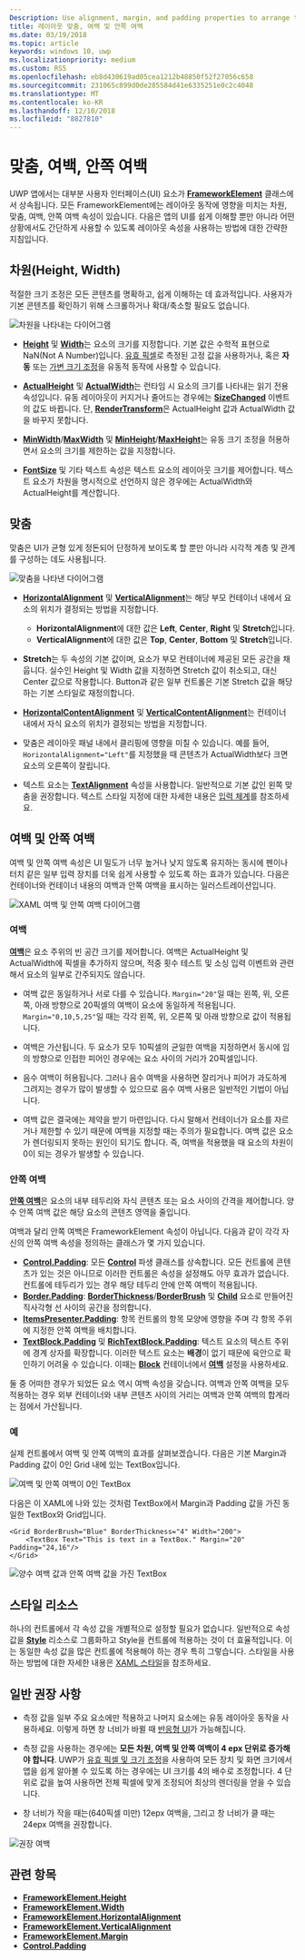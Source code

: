 ```yaml
---
Description: Use alignment, margin, and padding properties to arrange the layout of elements on a page.
title: 레이아웃 맞춤, 여백 및 안쪽 여백
ms.date: 03/19/2018
ms.topic: article
keywords: windows 10, uwp
ms.localizationpriority: medium
ms.custom: RS5
ms.openlocfilehash: eb8d430619ad05cea1212b48850f52f27056c658
ms.sourcegitcommit: 231065c899d0de285584d41e6335251e0c2c4048
ms.translationtype: MT
ms.contentlocale: ko-KR
ms.lasthandoff: 12/10/2018
ms.locfileid: "8827810"
---
```

# <a name="alignment-margin-padding"></a>맞춤, 여백, 안쪽 여백

UWP 앱에서는 대부분 사용자 인터페이스(UI) 요소가 [**FrameworkElement**](https://docs.microsoft.com/uwp/api/Windows.UI.Xaml.FrameworkElement) 클래스에서 상속됩니다. 모든 FrameworkElement에는 레이아웃 동작에 영향을 미치는 차원, 맞춤, 여백, 안쪽 여백 속성이 있습니다. 다음은 앱의 UI를 쉽게 이해할 뿐만 아니라 어떤 상황에서도 간단하게 사용할 수 있도록 레이아웃 속성을 사용하는 방법에 대한 간략한 지침입니다.

## <a name="dimensions-height-width"></a>차원(Height, Width)
적절한 크기 조정은 모든 콘텐츠를 명확하고, 쉽게 이해하는 데 효과적입니다. 사용자가 기본 콘텐츠를 확인하기 위해 스크롤하거나 확대/축소할 필요도 없습니다.

![차원을 나타내는 다이어그램](images/dimensions.svg)

- [**Height**](https://docs.microsoft.com/uwp/api/windows.ui.xaml.frameworkelement.height) 및 [**Width**](https://docs.microsoft.com/uwp/api/windows.ui.xaml.frameworkelement.width)는 요소의 크기를 지정합니다. 기본 값은 수학적 표현으로 NaN(Not A Number)입니다. [유효 픽셀](../basics/design-and-ui-intro.md#effective-pixels-and-scaling)로 측정된 고정 값을 사용하거나, 혹은 **자동** 또는 [가변 크기 조정](layout-panels.md#grid)을 유동적 동작에 사용할 수 있습니다.

- [**ActualHeight**](https://docs.microsoft.com/uwp/api/windows.ui.xaml.frameworkelement.actualheight) 및 [**ActualWidth**](https://docs.microsoft.com/uwp/api/windows.ui.xaml.frameworkelement.actualwidth)는 런타임 시 요소의 크기를 나타내는 읽기 전용 속성입니다. 유동 레이아웃이 커지거나 줄어드는 경우에는 [**SizeChanged**](https://docs.microsoft.com/uwp/api/windows.ui.xaml.frameworkelement.sizechanged) 이벤트의 값도 바뀝니다. 단, [**RenderTransform**](https://docs.microsoft.com/uwp/api/windows.ui.xaml.uielement.rendertransform)은 ActualHeight 값과 ActualWidth 값을 바꾸지 못합니다.

- [**MinWidth**](https://docs.microsoft.com/uwp/api/windows.ui.xaml.frameworkelement.minwidth)/[**MaxWidth**](https://docs.microsoft.com/uwp/api/windows.ui.xaml.frameworkelement.maxwidth) 및 [**MinHeight**](https://docs.microsoft.com/uwp/api/windows.ui.xaml.frameworkelement.minheight)/[**MaxHeight**](https://docs.microsoft.com/uwp/api/windows.ui.xaml.frameworkelement.maxheight)는 유동 크기 조정을 허용하면서 요소의 크기를 제한하는 값을 지정합니다.

- [**FontSize**](https://docs.microsoft.com/uwp/api/windows.ui.xaml.controls.textblock.fontsize) 및 기타 텍스트 속성은 텍스트 요소의 레이아웃 크기를 제어합니다. 텍스트 요소가 차원을 명시적으로 선언하지 않은 경우에는 ActualWidth와 ActualHeight를 계산합니다. 

## <a name="alignment"></a>맞춤
맞춤은 UI가 균형 있게 정돈되어 단정하게 보이도록 할 뿐만 아니라 시각적 계층 및 관계를 구성하는 데도 사용됩니다.

![맞춤을 나타낸 다이어그램](images/alignment.svg)

- [**HorizontalAlignment**](https://docs.microsoft.com/uwp/api/windows.ui.xaml.frameworkelement.horizontalalignment) 및 [**VerticalAlignment**](https://docs.microsoft.com/uwp/api/windows.ui.xaml.frameworkelement.verticalalignment)는 해당 부모 컨테이너 내에서 요소의 위치가 결정되는 방법을 지정합니다.
    - **HorizontalAlignment**에 대한 값은 **Left**, **Center**, **Right** 및 **Stretch**입니다.
    - **VerticalAlignment**에 대한 값은 **Top**, **Center**, **Bottom** 및 **Stretch**입니다.

- **Stretch**는 두 속성의 기본 값이며, 요소가 부모 컨테이너에 제공된 모든 공간을 채웁니다. 실수인 Height 및 Width 값을 지정하면 Stretch 값이 취소되고, 대신 Center 값으로 작용합니다. Button과 같은 일부 컨트롤은 기본 Stretch 값을 해당하는 기본 스타일로 재정의합니다.

- [**HorizontalContentAlignment**](https://docs.microsoft.com/uwp/api/windows.ui.xaml.controls.control.horizontalcontentalignment) 및 [**VerticalContentAlignment**](https://docs.microsoft.com/uwp/api/windows.ui.xaml.controls.control.verticalcontentalignment)는 컨테이너 내에서 자식 요소의 위치가 결정되는 방법을 지정합니다.

- 맞춤은 레이아웃 패널 내에서 클리핑에 영향을 미칠 수 있습니다. 예를 들어, `HorizontalAlignment="Left"`를 지정했을 때 콘텐츠가 ActualWidth보다 크면 요소의 오른쪽이 잘립니다.

- 텍스트 요소는 [**TextAlignment**](https://docs.microsoft.com/en-us/uwp/api/windows.ui.xaml.textalignment) 속성을 사용합니다. 일반적으로 기본 값인 왼쪽 맞춤을 권장합니다. 텍스트 스타일 지정에 대한 자세한 내용은 [입력 체계](../style/typography.md)를 참조하세요.

## <a name="margin-and-padding"></a>여백 및 안쪽 여백
여백 및 안쪽 여백 속성은 UI 밀도가 너무 높거나 낮지 않도록 유지하는 동시에 펜이나 터치 같은 일부 입력 장치를 더욱 쉽게 사용할 수 있도록 하는 효과가 있습니다. 다음은 컨테이너와 컨테이너 내용의 여백과 안쪽 여백을 표시하는 일러스트레이션입니다.

![XAML 여백 및 안쪽 여백 다이어그램](images/xaml-layout-margins-padding.svg)

### <a name="margin"></a>여백
[**여백**](https://docs.microsoft.com/uwp/api/windows.ui.xaml.frameworkelement.margin)은 요소 주위의 빈 공간 크기를 제어합니다. 여백은 ActualHeight 및 ActualWidth에 픽셀을 추가하지 않으며, 적중 횟수 테스트 및 소싱 입력 이벤트와 관련해서 요소의 일부로 간주되지도 않습니다.

- 여백 값은 동일하거나 서로 다를 수 있습니다. `Margin="20"`일 때는 왼쪽, 위, 오른쪽, 아래 방향으로 20픽셀의 여백이 요소에 동일하게 적용됩니다. `Margin="0,10,5,25"`일 때는 각각 왼쪽, 위, 오른쪽 및 아래 방향으로 값이 적용됩니다. 

- 여백은 가산됩니다. 두 요소가 모두 10픽셀의 균일한 여백을 지정하면서 동시에 임의 방향으로 인접한 피어인 경우에는 요소 사이의 거리가 20픽셀입니다.

- 음수 여백이 허용됩니다. 그러나 음수 여백을 사용하면 잘리거나 피어가 과도하게 그려지는 경우가 많이 발생할 수 있으므로 음수 여백 사용은 일반적인 기법이 아닙니다.

- 여백 값은 결국에는 제약을 받기 마련입니다. 다시 말해서 컨테이너가 요소를 자르거나 제한할 수 있기 때문에 여백을 지정할 때는 주의가 필요합니다. 여백 값은 요소가 렌더링되지 못하는 원인이 되기도 합니다. 즉, 여백을 적용했을 때 요소의 차원이 0이 되는 경우가 발생할 수 있습니다.

### <a name="padding"></a>안쪽 여백
[**안쪽 여백**](https://docs.microsoft.com/uwp/api/windows.ui.xaml.frameworkelement.padding)은 요소의 내부 테두리와 자식 콘텐츠 또는 요소 사이의 간격을 제어합니다. 양수 안쪽 여백 값은 해당 요소의 콘텐츠 영역을 줄입니다. 

여백과 달리 안쪽 여백은 FrameworkElement 속성이 아닙니다. 다음과 같이 각각 자신의 안쪽 여백 속성을 정의하는 클래스가 몇 가지 있습니다.

-   [**Control.Padding**](https://docs.microsoft.com/uwp/api/windows.ui.xaml.controls.control.padding): 모든 [**Control**](https://docs.microsoft.com/uwp/api/windows.ui.xaml.controls) 파생 클래스를 상속합니다. 모든 컨트롤에 콘텐츠가 있는 것은 아니므로 이러한 컨트롤은 속성을 설정해도 아무 효과가 없습니다. 컨트롤에 테두리가 있는 경우 해당 테두리 안에 안쪽 여백이 적용됩니다.
-   [**Border.Padding**](https://docs.microsoft.com/uwp/api/windows.ui.xaml.controls.border.padding): [**BorderThickness**](https://docs.microsoft.com/uwp/api/windows.ui.xaml.controls.border.borderthickness)/[**BorderBrush**](https://docs.microsoft.com/uwp/api/windows.ui.xaml.controls.border.borderbrush) 및 [**Child**](https://docs.microsoft.com/uwp/api/windows.ui.xaml.controls.border.child) 요소로 만들어진 직사각형 선 사이의 공간을 정의합니다.
-   [**ItemsPresenter.Padding**](https://docs.microsoft.com/uwp/api/windows.ui.xaml.controls.itemspresenter.padding): 항목 컨트롤의 항목 모양에 영향을 주며 각 항목 주위에 지정한 안쪽 여백을 배치합니다.
-   [**TextBlock.Padding**](https://docs.microsoft.com/uwp/api/windows.ui.xaml.controls.textblock.padding) 및 [**RichTextBlock.Padding**](https://docs.microsoft.com/uwp/api/windows.ui.xaml.controls.richtextblock.padding): 텍스트 요소의 텍스트 주위에 경계 상자를 확장합니다. 이러한 텍스트 요소는 **배경**이 없기 때문에 육안으로 확인하기 어려울 수 있습니다. 이때는 [**Block**](https://docs.microsoft.com/uwp/api/windows.ui.xaml.documents.block) 컨테이너에서 [**여백**](https://docs.microsoft.com/uwp/api/windows.ui.xaml.documents.block.margin) 설정을 사용하세요.

둘 중 어떠한 경우가 되었든 요소 역시 여백 속성을 갖습니다. 여백과 안쪽 여백을 모두 적용하는 경우 외부 컨테이너와 내부 콘텐츠 사이의 거리는 여백과 안쪽 여백의 합계라는 점에서 가산됩니다.

### <a name="example"></a>예
실제 컨트롤에서 여백 및 안쪽 여백의 효과를 살펴보겠습니다. 다음은 기본 Margin과 Padding 값이 0인 Grid 내에 있는 TextBox입니다.

![여백 및 안쪽 여백이 0인 TextBox](images/xaml-layout-textbox-no-margins-padding.svg)

다음은 이 XAML에 나와 있는 것처럼 TextBox에서 Margin과 Padding 값을 가진 동일한 TextBox와 Grid입니다.

```xaml
<Grid BorderBrush="Blue" BorderThickness="4" Width="200">
    <TextBox Text="This is text in a TextBox." Margin="20" Padding="24,16"/>
</Grid>
```

![양수 여백 값과 안쪽 여백 값을 가진 TextBox](images/xaml-layout-textbox-with-margins-padding.svg)


## <a name="style-resources"></a>스타일 리소스
하나의 컨트롤에서 각 속성 값을 개별적으로 설정할 필요가 없습니다. 일반적으로 속성 값을 [**Style**](https://docs.microsoft.com/uwp/api/Windows.UI.Xaml.Style) 리소스로 그룹화하고 Style을 컨트롤에 적용하는 것이 더 효율적입니다. 이는 동일한 속성 값을 많은 컨트롤에 적용해야 하는 경우 특히 그렇습니다. 스타일을 사용하는 방법에 대한 자세한 내용은 [XAML 스타일](../controls-and-patterns/xaml-styles.md)을 참조하세요.

## <a name="general-recommendations"></a>일반 권장 사항
- 측정 값을 일부 주요 요소에만 적용하고 나머지 요소에는 유동 레이아웃 동작을 사용하세요. 이렇게 하면 창 너비가 바뀔 때 [반응형 UI](responsive-design.md)가 가능해집니다.

- 측정 값을 사용하는 경우에는 **모든 차원, 여백 및 안쪽 여백이 4 epx 단위로 증가해야 합니다**. UWP가 [유효 픽셀 및 크기 조정](../basics/design-and-ui-intro.md#effective-pixels-and-scaling)을 사용하여 모든 장치 및 화면 크기에서 앱을 쉽게 알아볼 수 있도록 하는 경우에는 UI 크기를 4의 배수로 조정합니다. 4 단위로 값을 높여 사용하면 전체 픽셀에 맞게 조정되어 최상의 렌더링을 얻을 수 있습니다.

- 창 너비가 작을 때는(640픽셀 미만) 12epx 여백을, 그리고 창 너비가 클 때는 24epx 여백을 권장합니다.

![권장 여백](images/12-gutter.svg)

## <a name="related-topics"></a>관련 항목
* [**FrameworkElement.Height**](https://docs.microsoft.com/uwp/api/windows.ui.xaml.frameworkelement.height)
* [**FrameworkElement.Width**](https://docs.microsoft.com/uwp/api/windows.ui.xaml.frameworkelement.width)
* [**FrameworkElement.HorizontalAlignment**](https://docs.microsoft.com/uwp/api/windows.ui.xaml.frameworkelement.horizontalalignment)
* [**FrameworkElement.VerticalAlignment**](https://docs.microsoft.com/uwp/api/windows.ui.xaml.frameworkelement.verticalalignment)
* [**FrameworkElement.Margin**](https://docs.microsoft.com/uwp/api/windows.ui.xaml.frameworkelement.margin)
* [**Control.Padding**](https://docs.microsoft.com/uwp/api/windows.ui.xaml.controls.control.padding)
